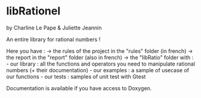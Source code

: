 # libRationel
by Charline Le Pape & Juliette Jeannin

An entire library for rational numbers !

Here you have :
    -> the rules of the project in the "rules" folder (in french)
    -> the report in the "report" folder (also in french)
    -> the "libRatio" folder with :
            - our library : all the functions and operators you need to manipulate rational numbers (+ their documentation)
            - our examples : a sample of usecase of our functions
            - our tests : samples of unit test with Gtest

Documentation is available if you have access to Doxygen.